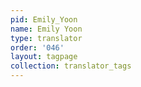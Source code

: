 ```yaml
---
pid: Emily_Yoon
name: Emily Yoon
type: translator
order: '046'
layout: tagpage
collection: translator_tags
---
```


